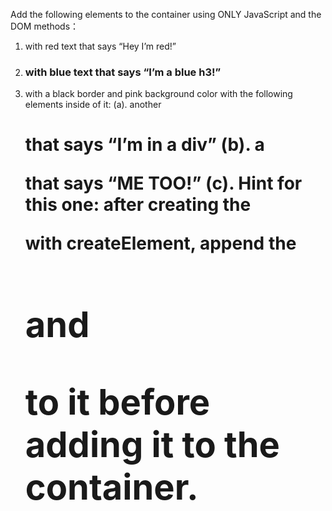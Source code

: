 
Add the following elements to the container using ONLY JavaScript and the DOM methods：

1. <p> with red text that says “Hey I’m red!”

2. <h3> with blue text that says “I’m a blue h3!”

3. <div> with a black border and pink background color with the following elements inside of it:
    (a). another <h1> that says “I’m in a div”
    (b). a <p> that says “ME TOO!”
    (c). Hint for this one: after creating the <div> with createElement, append the <h1> and  <p> to it before adding it to the container.

